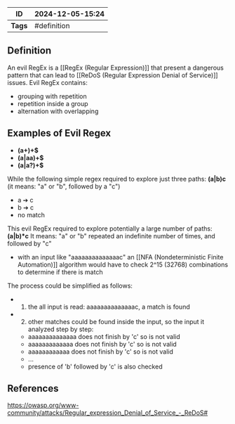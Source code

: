 | ID       | 2024-12-05-15:24 |
| -------- | ---------------- |
| **Tags** | #definition      |
## Definition

An evil RegEx is a [[RegEx (Regular Expression)]] that present a dangerous pattern that can lead to [[ReDoS (Regular Expression Denial of Service)]] issues. Evil RegEx contains:
- grouping with repetition
- repetition inside a group
- alternation with overlapping

## Examples of Evil Regex
- **(a+)+$**
- **(a|aa)+$**
- **(a|a?)+$**

While the following simple regex required to explore just three paths: **(a|b)c** (it means: "a" or "b", followed by a "c")
- a ➔ c
- b ➔ c
- no match

This evil RegEx required to explore potentially a large number of paths: **(a|b)\*c** 
It means: "a" or "b" repeated an indefinite number of times, and followed by "c"
- with an input like "aaaaaaaaaaaaaac" an [[NFA (Nondeterministic Finite Automation)]] algorithm would have to check 2^15 (32768) combinations to determine if there is match

The process could be simplified as follows:
- 1) the all input is read: aaaaaaaaaaaaaac, a match is found
- 2) other matches could be found inside the input, so the input it analyzed step by step:
	- aaaaaaaaaaaaaa does not finish by 'c' so is not valid
	- aaaaaaaaaaaaa does not finish by 'c' so is not valid
	- aaaaaaaaaaaa does not finish by 'c' so is not valid
	- ...
	- presence of 'b' followed by 'c' is also checked
## References
https://owasp.org/www-community/attacks/Regular_expression_Denial_of_Service_-_ReDoS#